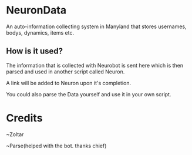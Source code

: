 <h1>NeuronData</h1>

<p>An auto-information collecting system in Manyland that stores usernames, bodys, dynamics, items etc.</p>

<h2>How is it used?</h2>

<p>The information that is collected with Neurobot is sent here which is then parsed and used in another script called Neuron.</p>
<p>A link will be added to Neuron upon it's completion.</p>
<p>You could also parse the Data yourself and use it in your own script.</p>

<h1>Credits</h1>

  ~Zoltar
  
  ~Parse(helped with the bot. thanks chief)
